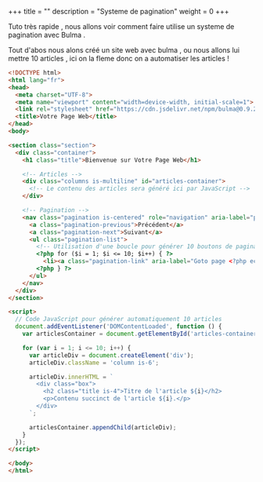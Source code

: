 +++
title = ""
description = "Systeme de pagination"
weight = 0
+++

Tuto très rapide , nous allons voir comment faire utilise un systeme de pagination avec Bulma .

Tout d'abos nous alons créé un site web avec bulma , ou nous allons lui mettre 10 articles , ici on la fleme donc on a automatiser les articles ! 

```html
<!DOCTYPE html>
<html lang="fr">
<head>
  <meta charset="UTF-8">
  <meta name="viewport" content="width=device-width, initial-scale=1">
  <link rel="stylesheet" href="https://cdn.jsdelivr.net/npm/bulma@0.9.2/css/bulma.min.css">
  <title>Votre Page Web</title>
</head>
<body>

<section class="section">
  <div class="container">
    <h1 class="title">Bienvenue sur Votre Page Web</h1>

    <!-- Articles -->
    <div class="columns is-multiline" id="articles-container">
      <!-- Le contenu des articles sera généré ici par JavaScript -->
    </div>

    <!-- Pagination -->
    <nav class="pagination is-centered" role="navigation" aria-label="pagination">
      <a class="pagination-previous">Précédent</a>
      <a class="pagination-next">Suivant</a>
      <ul class="pagination-list">
        <!-- Utilisation d'une boucle pour générer 10 boutons de pagination -->
        <?php for ($i = 1; $i <= 10; $i++) { ?>
          <li><a class="pagination-link" aria-label="Goto page <?php echo $i; ?>" aria-current="page"><?php echo $i; ?></a></li>
        <?php } ?>
      </ul>
    </nav>
  </div>
</section>

<script>
  // Code JavaScript pour générer automatiquement 10 articles
  document.addEventListener('DOMContentLoaded', function () {
    var articlesContainer = document.getElementById('articles-container');

    for (var i = 1; i <= 10; i++) {
      var articleDiv = document.createElement('div');
      articleDiv.className = 'column is-6';

      articleDiv.innerHTML = `
        <div class="box">
          <h2 class="title is-4">Titre de l'article ${i}</h2>
          <p>Contenu succinct de l'article ${i}.</p>
        </div>
      `;

      articlesContainer.appendChild(articleDiv);
    }
  });
</script>

</body>
</html>
```
